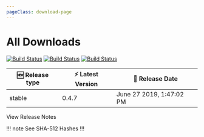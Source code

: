 ```yaml
---
pageClass: download-page
---
```


# All Downloads


<div class="build-status">
<a href="https://travis-ci.org/Nishkalkashyap/Quark-electron" target="_blank" rel="noopener noreferrer"><img src="https://travis-ci.org/Nishkalkashyap/Quark-electron.svg?branch=master-all" alt="Build Status"></a>
<a href="https://ci.appveyor.com/project/Nishkalkashyap/quark-electron" target="_blank" rel="noopener noreferrer"><img src="https://ci.appveyor.com/api/projects/status/e9n73kxva64pccwe/branch/master-all?svg=true" alt="Build Status"></a>
<a href="https://github.com/Nishkalkashyap/Quark-docs" target="_blank" rel="noopener noreferrer"><img src="https://img.shields.io/badge/contributions-welcome-brightgreen.svg?style=flat" alt="Build Status"></a>

</div>

| 🆕 Release type             | ⚡ Latest Version      | 📅 Release Date |
| -------------------          | --------------------   | --------------- |
| stable   | 0.4.7             | June 27 2019,  1:47:02 PM |
<Download
channel="stable"
/>

<div class="release-notes"><router-link to="/releases/current-release.html">View Release Notes</router-link></div>

!!! note See SHA-512 Hashes
<DropDown>
<ReleaseNotes :sha='{
    "Quark-win-0.4.7.exe": "yXJwigCCPdltZ0d5+1BsQH8YSOlxYsyQSVdLTnYNvcEPcOY/kurzxXEQAJ7FeArHCDg2RoJEU1ExFANyKc/Z6g==",
    "Quark-win-x64-0.4.7.msi": "dxuhlHgS3jaVjmZrclm1sRrz0oS+tZvDqTkZjIxJJL6CLXeOugPaD4WBuMbROHYbVUZqwz/S14bYwLSDX91a2Q==",
    "Quark-win-x64-0.4.7.zip": "iCQ/hSXbPmxEz7GZGzk+mHJk47YPFenCiHYd4LO09IyV66v6oTqFHwlPid1Vg3+o4atr8SymDPD0kP5nhL4TUg==",
    "Quark-linux-amd64-0.4.7.deb": "wxAj2StF4dcvImOAgQwcSz38T7hbVagtjIeo97GOf7/QWPu6/79VI7zCYxJxSW4U101UuZVPIcnxs8ruR1rw7w==",
    "Quark-linux-x64-0.4.7.tar.gz": "DpiurAnrJA/AaJIyq3jfAP7/ISHWRMQ7Syehv4CEy8JKXkWSP63jtOehvsKhnJUxFWJzeAiodqijXJkbNm+ULA==",
    "Quark-linux-x86_64-0.4.7.AppImage": "OaSOn6iA5aoklOaPUtXWNytvm6pb5unCpcWnl0oMzaSTdKKiXRS2TucLnqPlKsmHKbF17Dj3bOxiZ0jjCx46gQ=="
}' />
</DropDown>
!!!


